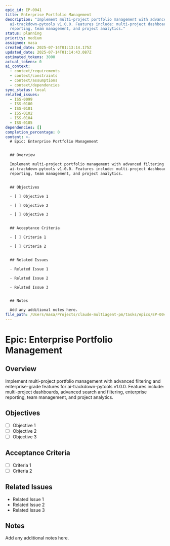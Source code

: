 ```yaml
---
epic_id: EP-0041
title: Enterprise Portfolio Management
description: "Implement multi-project portfolio management with advanced filtering and enterprise-grade features for
  ai-trackdown-pytools v1.0.0. Features include: multi-project dashboards, advanced search and filtering, enterprise
  reporting, team management, and project analytics."
status: planning
priority: medium
assignee: masa
created_date: 2025-07-14T01:13:14.175Z
updated_date: 2025-07-14T01:14:43.087Z
estimated_tokens: 3000
actual_tokens: 0
ai_context:
  - context/requirements
  - context/constraints
  - context/assumptions
  - context/dependencies
sync_status: local
related_issues:
  - ISS-0099
  - ISS-0100
  - ISS-0101
  - ISS-0102
  - ISS-0104
  - ISS-0105
dependencies: []
completion_percentage: 0
content: >-
  # Epic: Enterprise Portfolio Management


  ## Overview

  Implement multi-project portfolio management with advanced filtering and enterprise-grade features for
  ai-trackdown-pytools v1.0.0. Features include: multi-project dashboards, advanced search and filtering, enterprise
  reporting, team management, and project analytics.


  ## Objectives

  - [ ] Objective 1

  - [ ] Objective 2

  - [ ] Objective 3


  ## Acceptance Criteria

  - [ ] Criteria 1

  - [ ] Criteria 2


  ## Related Issues

  - Related Issue 1

  - Related Issue 2

  - Related Issue 3


  ## Notes

  Add any additional notes here.
file_path: /Users/masa/Projects/claude-multiagent-pm/tasks/epics/EP-0041-enterprise-portfolio-management.md
---
```


# Epic: Enterprise Portfolio Management

## Overview
Implement multi-project portfolio management with advanced filtering and enterprise-grade features for ai-trackdown-pytools v1.0.0. Features include: multi-project dashboards, advanced search and filtering, enterprise reporting, team management, and project analytics.

## Objectives
- [ ] Objective 1
- [ ] Objective 2
- [ ] Objective 3

## Acceptance Criteria
- [ ] Criteria 1
- [ ] Criteria 2

## Related Issues
- Related Issue 1
- Related Issue 2
- Related Issue 3

## Notes
Add any additional notes here.
